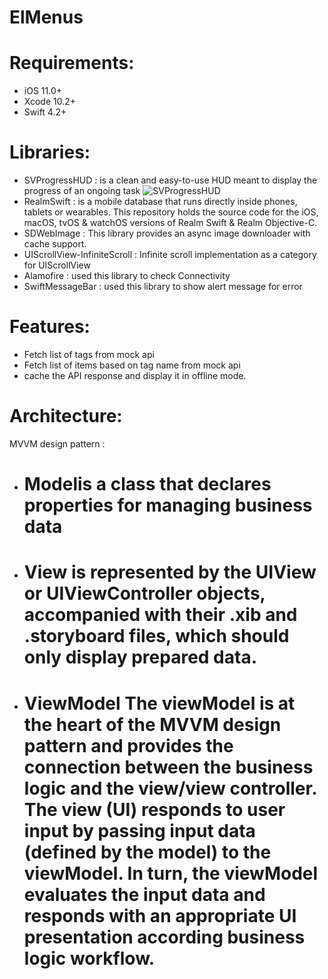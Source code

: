 # ElMenus

# Requirements:

- iOS 11.0+ 
- Xcode 10.2+
- Swift 4.2+

# Libraries:

- SVProgressHUD : is a clean and easy-to-use HUD meant to display the progress of an ongoing task
![SVProgressHUD](http://f.cl.ly/items/2G1F1Z0M0k0h2U3V1p39/SVProgressHUD.gif)
- RealmSwift : is a mobile database that runs directly inside phones, tablets or wearables. This repository holds the source code for the iOS, macOS, tvOS & watchOS versions of Realm Swift & Realm Objective-C.
- SDWebImage : This library provides an async image downloader with cache support.
- UIScrollView-InfiniteScroll : Infinite scroll implementation as a category for UIScrollView
- Alamofire : used this library to check Connectivity
- SwiftMessageBar : used this library to show alert message for error

# Features:

- Fetch list of tags from mock api
- Fetch list of items based on tag name from mock api 
- cache the API response and display it in offline mode.

# Architecture:

MVVM design pattern : 

- # Modelis a class that declares properties for managing business data
- # View is represented by the UIView or UIViewController objects, accompanied with their .xib and .storyboard files, which should only display prepared data.
- # ViewModel The viewModel is at the heart of the MVVM design pattern and provides the connection between the business logic and the view/view controller. The view (UI) responds to user input by passing input data (defined by the model) to the viewModel. In turn, the viewModel evaluates the input data and responds with an appropriate UI presentation according business logic workflow.







